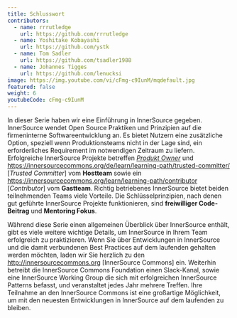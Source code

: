 ```yaml
---
title: Schlusswort
contributors:
  - name: rrrutledge
    url: https://github.com/rrrutledge
  - name: Yoshitake Kobayashi
    url: https://github.com/ystk
  - name: Tom Sadler
    url: https://github.com/tsadler1988
  - name: Johannes Tigges
    url: https://github.com/lenucksi
image: https://img.youtube.com/vi/cFmg-c9IunM/mqdefault.jpg
featured: false
weight: 6
youtubeCode: cFmg-c9IunM
---
```

<div class="paragraph">
<p>In dieser Serie haben wir eine Einführung in InnerSource gegeben.
InnerSource wendet Open Source Praktiken und Prinzipien auf die firmeninterne Softwareentwicklung an.
Es bietet Nutzern eine zusätzliche Option, speziell wenn Produktionsteams nicht in der Lage sind, ein erforderliches Requirement im notwendigen Zeitraum zu liefern.
Erfolgreiche InnerSource Projekte betreffen <a href="https://innersourcecommons.org/learn/learning-path/product-owner"><em>Produkt Owner</em></a> und <a href="https://innersourcecommons.org/de/learn/learning-path/trusted-committer/" class="bare">https://innersourcecommons.org/de/learn/learning-path/trusted-committer/</a> [<em>Trusted Committer</em>] vom <strong>Hostteam</strong> sowie ein <a href="https://innersourcecommons.org/learn/learning-path/contributor" class="bare">https://innersourcecommons.org/learn/learning-path/contributor</a> [<em>Contributor</em>] vom <strong>Gastteam</strong>.
Richtig betriebenes InnerSource bietet beiden teilnehmenden Teams viele Vorteile.
Die Schlüsselprinzipien, nach denen gut geführte InnerSource Projekte funktionieren, sind <strong>freiwilliger Code-Beitrag</strong> und <strong>Mentoring Fokus</strong>.</p>
</div>
<div class="paragraph">
<p>Während diese Serie einen allgemeinen Überblick über InnerSource enthält, gibt es viele weitere wichtige Details, um InnerSource in Ihrem Team erfolgreich zu praktizieren.
Wenn Sie über Entwicklungen in InnerSource und die damit verbundenen Best Practices auf dem laufenden gehalten werden möchten, laden wir Sie herzlich zu den <a href="http://innersourcecommons.org" class="bare">http://innersourcecommons.org</a> [InnerSource Commons] ein.
Weiterhin betreibt die InnerSource Commons Foundation einen Slack-Kanal, sowie eine InnerSource Working Group die sich mit erfolgreichen InnerSource Patterns befasst, und veranstaltet jedes Jahr mehrere Treffen.
Ihre Teilnahme an den InnerSource Commons ist eine großartige Möglichkeit, um mit den neuesten Entwicklungen in InnerSource auf dem laufenden zu bleiben.</p>
</div>
<!--- This file autogenerated from https://github.com/InnerSourceCommons/InnerSourceLearningPath/blob/main/scripts -->